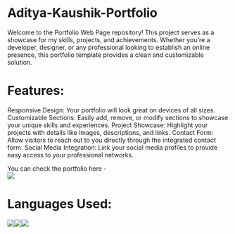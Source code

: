 # Aditya-Kaushik-Portfolio

Welcome to the Portfolio Web Page repository! This project serves as a showcase for my skills, projects, and achievements. Whether you're a developer, designer, or any professional looking to establish an online presence, this portfolio template provides a clean and customizable solution.

# Features:

Responsive Design: Your portfolio will look great on devices of all sizes.
Customizable Sections: Easily add, remove, or modify sections to showcase your unique skills and experiences.
Project Showcase: Highlight your projects with details like images, descriptions, and links.
Contact Form: Allow visitors to reach out to you directly through the integrated contact form.
Social Media Integration: Link your social media profiles to provide easy access to your professional networks.


You can check the portfolio here - <a href="https://adityakaushik01.github.io/Aditya-Portfolio/" target="_blank"><br><img src="https://img.shields.io/badge/Live%20Code!-176B87?style=for-the-badge&logoColor=white&link=https%3A%2F%2Fadityakaushik01.github.io%2FAditya-Portfolio%2F"></a>



# Languages Used:
<div style="display:flex;">
<img src="https://img.shields.io/badge/html5-%23E34F26.svg?style=for-the-badge&logo=html5&logoColor=white">
<img src="https://img.shields.io/badge/css3-%231572B6.svg?style=for-the-badge&logo=css3&logoColor=white">
<img src="https://img.shields.io/badge/javascript-%23323330.svg?style=for-the-badge&logo=javascript&logoColor=%23F7DF1E">
</div>
